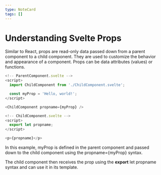 ```yaml
---
type: NoteCard
tags: []
---
```


# Understanding Svelte Props
Similar to React, props are read-only data passed down from a parent component to a child component. They are used to customize the behavior and appearance of a component. Props can be data attributes (values) or functions.

```js
<!-- ParentComponent.svelte -->
<script>
  import ChildComponent from './ChildComponent.svelte';

  const myProp = 'Hello, world!';
</script>

<ChildComponent propname={myProp} />
```

```js
<!-- ChildComponent.svelte -->
<script>
  export let propname;
</script>

<p>{propname}</p>
```

In this example, myProp is defined in the parent component and passed down to the child component using the propname={myProp} syntax.

The child component then receives the prop using the **export** let propname syntax and can use it in its template.